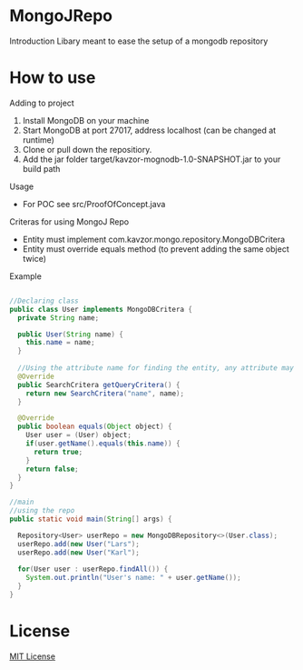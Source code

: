 # MongoJRepo

Introduction
Libary meant to ease the setup of a mongodb repository


# How to use

Adding to project
1. Install MongoDB on your machine
2. Start MongoDB at port 27017, address localhost (can be changed at runtime)
3. Clone or pull down the repositiory.
4. Add the jar folder target/kavzor-mognodb-1.0-SNAPSHOT.jar to your build path

Usage
* For POC see src/ProofOfConcept.java

Criteras for using MongoJ Repo
- Entity must implement com.kavzor.mongo.repository.MongoDBCritera
- Entity must override equals method (to prevent adding the same object twice)

Example
```java

//Declaring class
public class User implements MongoDBCritera {
  private String name;

  public User(String name) {
    this.name = name;
  }
  
  //Using the attribute name for finding the entity, any attribute may be used
  @Override
  public SearchCritera getQueryCritera() {
    return new SearchCritera("name", name);
  }

  @Override
  public boolean equals(Object object) {
    User user = (User) object;
    if(user.getName().equals(this.name)) {
      return true;
    }
    return false;	
  }
}  

//main
//using the repo
public static void main(String[] args) {

  Repository<User> userRepo = new MongoDBRepository<>(User.class);
  userRepo.add(new User("Lars");
  userRepo.add(new User("Karl");
    
  for(User user : userRepo.findAll()) {
    System.out.println("User's name: " + user.getName());
  }
}

```

# License
[MIT License](https://github.com/Kavzor/MongoJRepo/blob/master/LICENSE)
